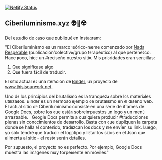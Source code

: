 [![Netlify Status](https://api.netlify.com/api/v1/badges/7c6c48df-1717-4e33-a7bf-86ee6b9fa4dd/deploy-status)](https://app.netlify.com/sites/ciberiluminismo/deploys)


## Ciberiluminismo.xyz 👽🐬☢️

Del estudio de caso que publiqué [en Instagram](https://www.instagram.com/p/B-fmcwYF9s9/):

"El Ciberiluminismo es un marco teórico-meme comenzado por [Nada Respetable](http://nadarespetable.com) (publicación/colectivo/grupo terapéutico) al que pertenezco. 
⁠
Hace poco, hice un #rediseño nuestro sitio. Mis prioridades eran sencillas: 
1. Que significase algo. 
2. Que fuera fácil de traducir. ⁠

El sitio actual es una iteración de [Binder](https://github.com/clementvalla/binder/), un proyecto de www.thisisourwork.net. ⁠

Uno de los principios del brutalismo es la franqueza sobre los materiales utilizados. Binder es un hermoso ejemplo 
de brutalismo en el diseño web. ⁠
⁠
El actual sitio de Ciberiluminismo consiste en una serie de iframes de Google Docs, sobre los que están sobreimpuestos un logo 
y un menú arrastrable. ⁠
⁠
Google Docs permite a cualquiera producir #traducciones plenas sin conocimientos de desarrollo. 
Basta con que dupliquen la carpeta donde se halla el contenido, traduzcan los docs y me envíen su link. 
Luego, yo sólo tendré que traducir el logotipo y listar los sitios en el Json que alimenta al sitio - el resto serán detalles. ⁠

Por supuesto, el proyecto no es perfecto. Por ejemplo, Google Docs muestra las imágenes muy torpemente en móviles.⁠"


